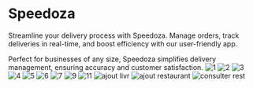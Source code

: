 # Speedoza

Streamline your delivery process with Speedoza. 
Manage orders, track deliveries in real-time, and boost efficiency with our user-friendly app. 

Perfect for businesses of any size, Speedoza simplifies delivery management, ensuring accuracy and customer satisfaction.
![1](https://github.com/user-attachments/assets/bb6d3288-437f-4618-814f-f1efae37be65)
![2](https://github.com/user-attachments/assets/9729b53d-730e-4a97-ac50-5926ab85fd3e)
![3](https://github.com/user-attachments/assets/25ceee2e-7f20-48ed-ad17-d3037e270882)
![4](https://github.com/user-attachments/assets/eae20df8-69ae-49aa-9ab0-88c717870daf)
![5](https://github.com/user-attachments/assets/4be03e33-5d58-44fa-8ae9-856e57d58ac9)
![6](https://github.com/user-attachments/assets/1f03e7e9-c4ce-4447-9cee-84c8adae95c1)
![7](https://github.com/user-attachments/assets/5f6fa362-8c8e-4924-aa54-2def0426511f)
![9](https://github.com/user-attachments/assets/3ec44d39-14ed-42e0-8bb1-911024c076ca)
![11](https://github.com/user-attachments/assets/cdc25e09-1ab0-42cf-838c-175d98ea20f5)
![ajout livr](https://github.com/user-attachments/assets/cef20329-3852-49c9-bd64-a5f9c077987d)
![ajout restaurant](https://github.com/user-attachments/assets/18556bc7-7ca9-4f63-aae4-11220eb685d6)
![consulter rest](https://github.com/user-attachments/assets/c73dc488-2012-41cc-8ade-e4e4bf9d334e)
